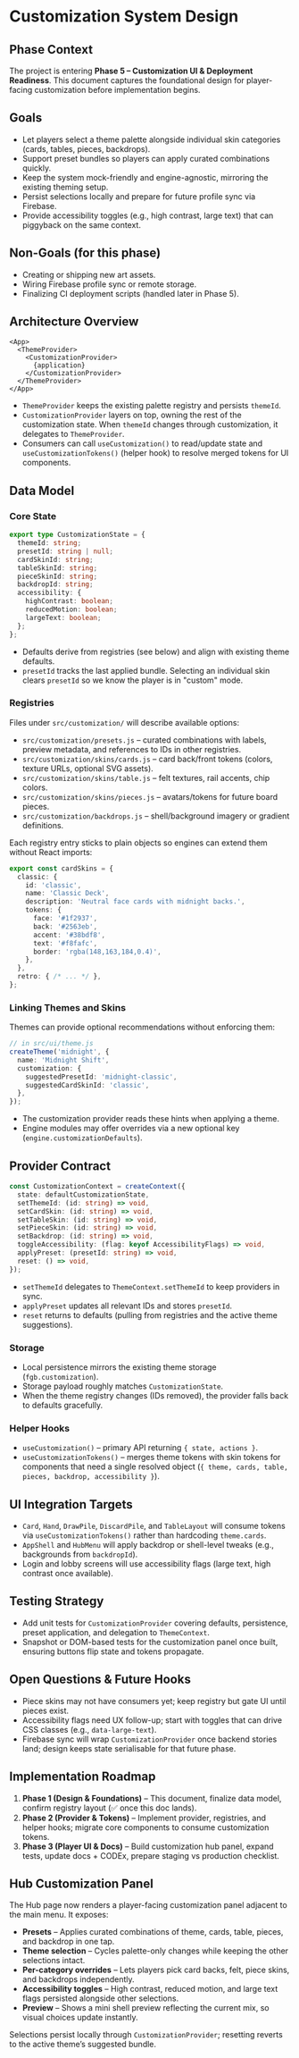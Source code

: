 # Customization System Design

## Phase Context
The project is entering **Phase 5 – Customization UI & Deployment Readiness**. This document captures the foundational design for player-facing customization before implementation begins.

## Goals
- Let players select a theme palette alongside individual skin categories (cards, tables, pieces, backdrops).
- Support preset bundles so players can apply curated combinations quickly.
- Keep the system mock-friendly and engine-agnostic, mirroring the existing theming setup.
- Persist selections locally and prepare for future profile sync via Firebase.
- Provide accessibility toggles (e.g., high contrast, large text) that can piggyback on the same context.

## Non-Goals (for this phase)
- Creating or shipping new art assets.
- Wiring Firebase profile sync or remote storage.
- Finalizing CI deployment scripts (handled later in Phase 5).

## Architecture Overview
```
<App>
  <ThemeProvider>
    <CustomizationProvider>
      {application}
    </CustomizationProvider>
  </ThemeProvider>
</App>
```
- `ThemeProvider` keeps the existing palette registry and persists `themeId`.
- `CustomizationProvider` layers on top, owning the rest of the customization state. When `themeId` changes through customization, it delegates to `ThemeProvider`.
- Consumers can call `useCustomization()` to read/update state and `useCustomizationTokens()` (helper hook) to resolve merged tokens for UI components.

## Data Model
### Core State
```ts
export type CustomizationState = {
  themeId: string;
  presetId: string | null;
  cardSkinId: string;
  tableSkinId: string;
  pieceSkinId: string;
  backdropId: string;
  accessibility: {
    highContrast: boolean;
    reducedMotion: boolean;
    largeText: boolean;
  };
};
```
- Defaults derive from registries (see below) and align with existing theme defaults.
- `presetId` tracks the last applied bundle. Selecting an individual skin clears `presetId` so we know the player is in "custom" mode.

### Registries
Files under `src/customization/` will describe available options:
- `src/customization/presets.js` – curated combinations with labels, preview metadata, and references to IDs in other registries.
- `src/customization/skins/cards.js` – card back/front tokens (colors, texture URLs, optional SVG assets).
- `src/customization/skins/table.js` – felt textures, rail accents, chip colors.
- `src/customization/skins/pieces.js` – avatars/tokens for future board pieces.
- `src/customization/backdrops.js` – shell/background imagery or gradient definitions.

Each registry entry sticks to plain objects so engines can extend them without React imports:
```ts
export const cardSkins = {
  classic: {
    id: 'classic',
    name: 'Classic Deck',
    description: 'Neutral face cards with midnight backs.',
    tokens: {
      face: '#1f2937',
      back: '#2563eb',
      accent: '#38bdf8',
      text: '#f8fafc',
      border: 'rgba(148,163,184,0.4)',
    },
  },
  retro: { /* ... */ },
};
```

### Linking Themes and Skins
Themes can provide optional recommendations without enforcing them:
```ts
// in src/ui/theme.js
createTheme('midnight', {
  name: 'Midnight Shift',
  customization: {
    suggestedPresetId: 'midnight-classic',
    suggestedCardSkinId: 'classic',
  },
});
```
- The customization provider reads these hints when applying a theme.
- Engine modules may offer overrides via a new optional key (`engine.customizationDefaults`).

## Provider Contract
```ts
const CustomizationContext = createContext({
  state: defaultCustomizationState,
  setThemeId: (id: string) => void,
  setCardSkin: (id: string) => void,
  setTableSkin: (id: string) => void,
  setPieceSkin: (id: string) => void,
  setBackdrop: (id: string) => void,
  toggleAccessibility: (flag: keyof AccessibilityFlags) => void,
  applyPreset: (presetId: string) => void,
  reset: () => void,
});
```
- `setThemeId` delegates to `ThemeContext.setThemeId` to keep providers in sync.
- `applyPreset` updates all relevant IDs and stores `presetId`.
- `reset` returns to defaults (pulling from registries and the active theme suggestions).

### Storage
- Local persistence mirrors the existing theme storage (`fgb.customization`).
- Storage payload roughly matches `CustomizationState`.
- When the theme registry changes (IDs removed), the provider falls back to defaults gracefully.

### Helper Hooks
- `useCustomization()` – primary API returning `{ state, actions }`.
- `useCustomizationTokens()` – merges theme tokens with skin tokens for components that need a single resolved object (`{ theme, cards, table, pieces, backdrop, accessibility }`).

## UI Integration Targets
- `Card`, `Hand`, `DrawPile`, `DiscardPile`, and `TableLayout` will consume tokens via `useCustomizationTokens()` rather than hardcoding `theme.cards`.
- `AppShell` and `HubMenu` will apply backdrop or shell-level tweaks (e.g., backgrounds from `backdropId`).
- Login and lobby screens will use accessibility flags (large text, high contrast once available).

## Testing Strategy
- Add unit tests for `CustomizationProvider` covering defaults, persistence, preset application, and delegation to `ThemeContext`.
- Snapshot or DOM-based tests for the customization panel once built, ensuring buttons flip state and tokens propagate.

## Open Questions & Future Hooks
- Piece skins may not have consumers yet; keep registry but gate UI until pieces exist.
- Accessibility flags need UX follow-up; start with toggles that can drive CSS classes (e.g., `data-large-text`).
- Firebase sync will wrap `CustomizationProvider` once backend stories land; design keeps state serialisable for that future phase.

## Implementation Roadmap
1. **Phase 1 (Design & Foundations)** – This document, finalize data model, confirm registry layout (✅ once this doc lands).
2. **Phase 2 (Provider & Tokens)** – Implement provider, registries, and helper hooks; migrate core components to consume customization tokens.
3. **Phase 3 (Player UI & Docs)** – Build customization hub panel, expand tests, update docs + CODEx, prepare staging vs production checklist.

## Hub Customization Panel

The Hub page now renders a player-facing customization panel adjacent to the main menu. It exposes:

- **Presets** – Applies curated combinations of theme, cards, table, pieces, and backdrop in one tap.
- **Theme selection** – Cycles palette-only changes while keeping the other selections intact.
- **Per-category overrides** – Lets players pick card backs, felt, piece skins, and backdrops independently.
- **Accessibility toggles** – High contrast, reduced motion, and large text flags persisted alongside other selections.
- **Preview** – Shows a mini shell preview reflecting the current mix, so visual choices update instantly.

Selections persist locally through `CustomizationProvider`; resetting reverts to the active theme’s suggested bundle.

